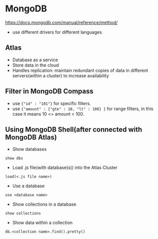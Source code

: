 # MongoDB
https://docs.mongodb.com/manual/reference/method/

- use different drivers for different languages

## Atlas
- Database as a service
- Store data in the cloud
- Handles replication: maintain redundant copies of data in different servers(within a cluster) to increase availability

## Filter in MongoDB Compass
- use `{"id" : "101"}` for specific filters.
- use `{"amount" : {"gte" : 10, "lt" : 100} }` for range filters, in this case it means 10 <= amount < 100.

## Using MongoDB Shell(after connected with MongoDB Atlas)
- Show databases
```shell
show dbs
```
- Load .js file(with database(s)) into the Atlas Cluster
```shell
load(<.js file name>)
```
- Use a database
```shell
use <database name>
```
- Show collections in a database
```shell
show collections
```
- Show data within a collection
```shell
db.<collection name>.find().pretty()
```
